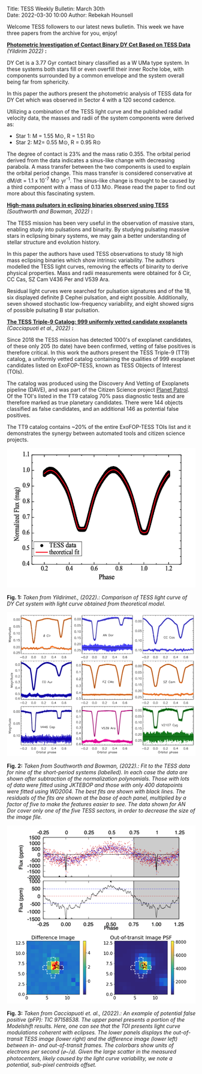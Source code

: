 Title: TESS Weekly Bulletin: March 30th  
Date: 2022-03-30 10:00
Author: Rebekah Hounsell


Welcome TESS followers to our latest news bulletin. This week we have three papers from the archive for you, enjoy!

**[Photometric Investigation of Contact Binary DY Cet Based on TESS Data](https://arxiv.org/abs/2203.10613)** *(Yildirim 2022)* **:**

DY Cet is a 3.77 Gyr contact binary classified as a W UMa type system. In these systems both stars fill or even overfill their inner Roche lobe, with components surrounded by a common envelope and the system overall being far from sphericity. 
 
In this paper the authors present the photometric analysis of TESS data for DY Cet which was observed in Sector 4 with a 120 second cadence. 

Utilizing a combination of the TESS light curve and the published radial velocity data, the masses and radii of the system components were derived as:

- Star 1: M =  1.55  M⊙, R = 1.51 R⊙
- Star 2: M2= 0.55  M⊙, R = 0.95 R⊙


The degree of contact is 23% and the mass ratio 0.355. The orbital period derived from the data indicates a sinus-like change with decreasing parabola. A mass transfer between the two components is used to explain the orbital period change. This mass transfer is considered conservative at dM/dt = 1.1 x 10<sup>-7</sup> M⊙ yr<sup>-1</sup>. The sinus-like change is thought to be caused by a third component with a mass of 0.13 M⊙. Please read the paper to find out more about this fascinating system. 

**[High-mass pulsators in eclipsing binaries observed using TESS](https://arxiv.org/abs/2203.15365)** *(Southworth and Bowman,  2022)* **:**

The TESS mission has been very useful in the observation of massive stars, enabling study into pulsations and binarity. By studying pulsating massive stars in eclipsing binary systems, we may gain a better understanding of stellar structure and evolution history. 

In this paper the authors have used TESS observations to study 18 high mass eclipsing binaries which show intrinsic variability.  The authors modelled the TESS light curves, removing the effects of binarity to derive physical properties. Mass and radii measurements were obtained for δ Cir, CC Cas, SZ Cam V436 Per and V539 Ara. 

Residual light curves were searched for pulsation signatures and of the 18, six displayed definite β Cephei pulsation, and eight possible. Additionally, seven showed stochastic low-frequency variability, and eight showed signs of possible pulsating B star pulsation. 
 
 
**[The TESS Triple-9 Catalog: 999 uniformly vetted candidate exoplanets](https://arxiv.org/abs/2203.15826)** *(Cacciapuoti et al., 2022)* **:**

Since 2018 the TESS mission has detected 1000's of exoplanet candidates, of these only 205 (to date) have been confirmed, vetting of false positives is therefore critical. In this work the authors present the TESS Triple-9 (TT9) catalog, a uniformly vetted catalog containing the qualities of 999 exoplanet candidates listed on ExoFOP-TESS, known as TESS Objects of Interest (TOIs). 

The catalog was produced using the Discovery And Vetting of Exoplanets pipeline (DAVE), and was part of the Citizen Science project [Planet Patrol](https://www.zooniverse.org/projects/marckuchner/planet-patrol). Of the TOI's listed in the TT9 catalog 70% pass diagnostic tests and are therefore marked as true planetary candidates. There were 144 objects classified as false candidates, and an additional 146 as potential false positives. 

The TT9 catalog contains ~20% of the entire ExoFOP-TESS TOIs list and it demonstrates the synergy between automated tools and citizen science projects. 

 
![Yildirim](images/news/Yildirim_2022.png)

**Fig. 1:** *Taken from Yildirimet., (2022).: Comparison of TESS light curve of DY Cet system with light curve obtained from theoretical model.*

![SouthworthBowman](images/news/SouthworthBowman_2022.png)

**Fig. 2:** *Taken from Southworth and Bowman, (2022).: Fit to the TESS data for nine of the short-period systems (labelled). In each case the data are shown after subtraction of the normalization polynomials. Those with lots of data were fitted using JKTEBOP and those with only 400 datapoints were fitted using WD2004. The best fits are shown with black lines. The residuals of the fits are shown at the base of each panel, multiplied by a factor of five to make the features easier to see. The data shown for AN Dor cover only one of the five TESS sectors, in order to decrease the size of the image file.*

![Cacciapuoti](images/news/Cacciapuoti_2022.png)

**Fig. 3:** *Taken from Cacciapuoti et. al., (2022).: An example of potential false positive (pFP): TIC 97158538. The upper panel presents a portion of the Modelshift results. Here, one can see that the TOI presents light curve modulations coherent with eclipses. The lower
panels displays the out-of-transit TESS image (lower right) and the difference image (lower left) between in- and out-of-transit frames. The colorbars show units of electrons per second (𝑒−/𝑠). Given the large scatter in the measured photocenters, likely caused by the light curve variability, we note a potential, sub-pixel centroids offset.*
